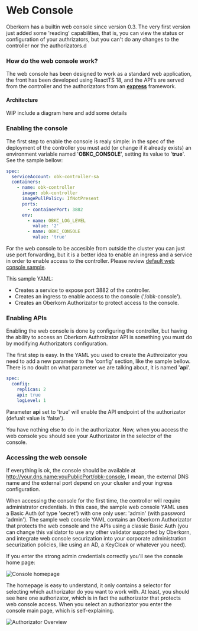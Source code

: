 # Web Console
Oberkorn has a builtin web console since version 0.3. The very first version just added some 'reading' capabilities, that is, you can view the status or configuration of your authrizators, but you can't do any changes to the controller nor the authorizators.d

### How do the web console work?
The web console has been designed to work as a standard web application, the front has been developed using ReactTS 18, and the API's are served from the controller and the authorizators from an [**express**](http://expressjs.com) framework.

#### Architecture
WIP include a diagram here and add some details

### Enabling the console
The first step to enable the console is realy simple: in the spec of the deployment of the controller you must add (or change if it already exists) an environment variable named '**OBKC_CONSOLE**', setting its value to '**true**'. See the sample bellow:

```yaml
spec:
  serviceAccount: obk-controller-sa
  containers:
    - name: obk-controller
      image: obk-controller
      imagePullPolicy: IfNotPresent
      ports:
        - containerPort: 3882
      env:
        - name: OBKC_LOG_LEVEL
          value: '2'
        - name: OBKC_CONSOLE
          value: 'true'
```

For the web console to be accesible from outside the cluster you can just use port forwarding, but it is a better idea to enable an ingress and a service in order to enable access to the controller. Please review [default web console sample](https://raw.githubusercontent.com/jfvilasPersonal/obk-controller/main/controller-webconsole.yaml).

This sample YAML:
  - Creates a service to expose port 3882 of the controller.
  - Creates an ingress to enable access to the console ('/obk-console').
  - Creates an Oberkorn Authorizator to protect access to the console.

### Enabling APIs
Enabling the web console is done by configuring the controller, but having the ability to access an Oberkorn Authroizator API is something you must do by modifying Authorizators configuration.

The first step is easy. In the YAML you used to create the Authroizator you need to add a new parameter to the 'config' section, like the sample bellow. There is no doubt on what parameter we are talking about, it is named '**api**'.

```yaml
spec:
  config:
    replicas: 2
    api: true
    logLevel: 1
```

Parameter **api** set to 'true' will enable the API endpoint of the authorizator (defualt value is 'false').

You have nothing else to do in the authorizator. Now, when you access the web console you should see your Authorizator in the selector of the console.


### Accessing the web console
If everything is ok, the console should be available at http://your.dns.name:youPublicPort/obk-console, I mean, the external DNS name and the external port depend on your cluster and your ingress configuration.

When accessing the console for the first time, the controller will require administrator credentials. In this case, the sample web console YAML uses a Basic Auth (of type 'secret') with one only user: 'admin' (with password 'admin'). The sample web console YAML contains an Oberkorn Authorizator that protects the web console and the APIs using a classic Basic Auth (you can change this validator to use any other validator supported by Oberkorn, and integrate web console securization into your corporate administration securization policies, like using an AD, a KeyCloak or whatever you need).

If you enter the strong admin credentials correctly you'll see the console home page:

![Console homepage](/_media/webconsole/webconsole-welcome.png)

The homepage is easy to understand, it only contains a selector for selecting which authorizator do you want to work with. At least, you should see here one authorizator, which is in fact the authorizator that protects web console access. When you select an authorizator you enter the console main page, which is self-explaining.

![Authorizator Overview](/_media/webconsole/webconsole-overview.png)
